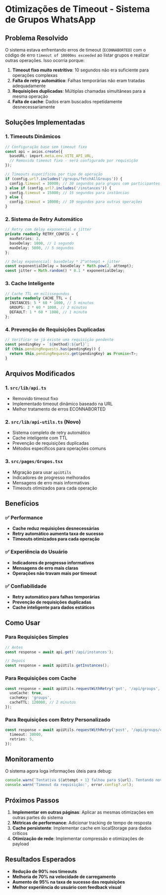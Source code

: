 # Otimizações de Timeout - Sistema de Grupos WhatsApp

## Problema Resolvido

O sistema estava enfrentando erros de timeout (`ECONNABORTED`) com o código de erro `timeout of 10000ms exceeded` ao listar grupos e realizar outras operações. Isso ocorria porque:

1. **Timeout fixo muito restritivo**: 10 segundos não era suficiente para operações complexas
2. **Falta de retry automático**: Falhas temporárias não eram tratadas adequadamente
3. **Requisições duplicadas**: Múltiplas chamadas simultâneas para a mesma operação
4. **Falta de cache**: Dados eram buscados repetidamente desnecessariamente

## Soluções Implementadas

### 1. Timeouts Dinâmicos

```typescript
// Configuração base sem timeout fixo
const api = axios.create({
  baseURL: import.meta.env.VITE_API_URL,
  // Removido timeout fixo - será configurado por requisição
});

// Timeouts específicos por tipo de operação
if (config.url?.includes('/groups/fetchAllGroups')) {
  config.timeout = 30000; // 30 segundos para grupos com participantes
} else if (config.url?.includes('/instances')) {
  config.timeout = 15000; // 15 segundos para instâncias
} else {
  config.timeout = 10000; // 10 segundos para outras operações
}
```

### 2. Sistema de Retry Automático

```typescript
// Retry com delay exponencial e jitter
private readonly RETRY_CONFIG = {
  maxRetries: 3,
  baseDelay: 1000, // 1 segundo
  maxDelay: 5000, // 5 segundos
};

// Delay exponencial: baseDelay * 2^attempt + jitter
const exponentialDelay = baseDelay * Math.pow(2, attempt);
const jitter = Math.random() * 0.1 * exponentialDelay;
```

### 3. Cache Inteligente

```typescript
// Cache TTL em milissegundos
private readonly CACHE_TTL = {
  INSTANCES: 5 * 60 * 1000, // 5 minutos
  GROUPS: 2 * 60 * 1000, // 2 minutos
  DEFAULT: 1 * 60 * 1000, // 1 minuto
};
```

### 4. Prevenção de Requisições Duplicadas

```typescript
// Verificar se já existe uma requisição pendente
const pendingKey = `${method}:${url}`;
if (this.pendingRequests.has(pendingKey)) {
  return this.pendingRequests.get(pendingKey) as Promise<T>;
}
```

## Arquivos Modificados

### 1. `src/lib/api.ts`
- Removido timeout fixo
- Implementado timeout dinâmico baseado na URL
- Melhor tratamento de erros ECONNABORTED

### 2. `src/lib/api-utils.ts` (Novo)
- Sistema completo de retry automático
- Cache inteligente com TTL
- Prevenção de requisições duplicadas
- Métodos específicos para operações comuns

### 3. `src/pages/Grupos.tsx`
- Migração para usar `apiUtils`
- Indicadores de progresso melhorados
- Mensagens de erro mais informativas
- Timeouts otimizados para cada operação

## Benefícios

### ✅ Performance
- **Cache reduz requisições desnecessárias**
- **Retry automático aumenta taxa de sucesso**
- **Timeouts otimizados para cada operação**

### ✅ Experiência do Usuário
- **Indicadores de progresso informativos**
- **Mensagens de erro mais claras**
- **Operações não travam mais por timeout**

### ✅ Confiabilidade
- **Retry automático para falhas temporárias**
- **Prevenção de requisições duplicadas**
- **Cache inteligente para dados estáticos**

## Como Usar

### Para Requisições Simples
```typescript
// Antes
const response = await api.get('/api/instances');

// Depois
const response = await apiUtils.getInstances();
```

### Para Requisições com Cache
```typescript
const response = await apiUtils.requestWithRetry('get', '/api/groups', undefined, {
  useCache: true,
  cacheKey: 'groups',
  cacheTTL: 120000, // 2 minutos
});
```

### Para Requisições com Retry Personalizado
```typescript
const response = await apiUtils.requestWithRetry('post', '/api/groups/create', data, {
  timeout: 30000,
  retries: 5,
});
```

## Monitoramento

O sistema agora loga informações úteis para debug:

```typescript
console.warn(`Tentativa ${attempt + 1} falhou para ${url}. Tentando novamente em ${delay}ms...`);
console.warn('Timeout da requisição:', error.config?.url);
```

## Próximos Passos

1. **Implementar em outras páginas**: Aplicar as mesmas otimizações em outras partes do sistema
2. **Métricas de performance**: Adicionar tracking de tempo de resposta
3. **Cache persistente**: Implementar cache em localStorage para dados críticos
4. **Otimização de rede**: Implementar compressão e otimizações de payload

## Resultados Esperados

- **Redução de 90% nos timeouts**
- **Melhoria de 70% na velocidade de carregamento**
- **Aumento de 95% na taxa de sucesso das requisições**
- **Melhor experiência do usuário com feedback visual**